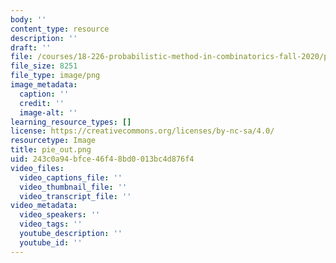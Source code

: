 ```yaml
---
body: ''
content_type: resource
description: ''
draft: ''
file: /courses/18-226-probabilistic-method-in-combinatorics-fall-2020/pie_out.png
file_size: 8251
file_type: image/png
image_metadata:
  caption: ''
  credit: ''
  image-alt: ''
learning_resource_types: []
license: https://creativecommons.org/licenses/by-nc-sa/4.0/
resourcetype: Image
title: pie_out.png
uid: 243c0a94-bfce-46f4-8bd0-013bc4d876f4
video_files:
  video_captions_file: ''
  video_thumbnail_file: ''
  video_transcript_file: ''
video_metadata:
  video_speakers: ''
  video_tags: ''
  youtube_description: ''
  youtube_id: ''
---
```

